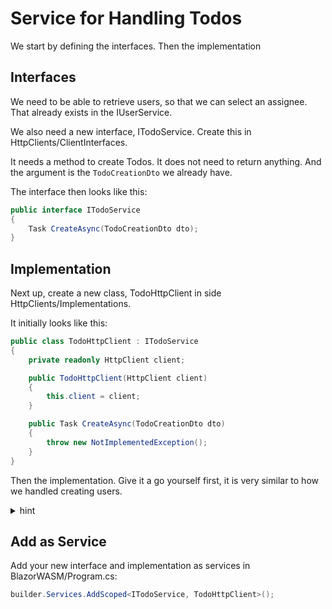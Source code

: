 # Service for Handling Todos

We start by defining the interfaces. Then the implementation

## Interfaces

We need to be able to retrieve users, so that we can select an assignee. That already exists in the IUserService.

We also need a new interface, ITodoService. Create this in HttpClients/ClientInterfaces.

It needs a method to create Todos. It does not need to return anything. And the argument is the `TodoCreationDto` we already have.

The interface then looks like this:

```csharp
public interface ITodoService
{
    Task CreateAsync(TodoCreationDto dto);
}
```

## Implementation
Next up, create a new class, TodoHttpClient in side HttpClients/Implementations.

It initially looks like this:

```csharp
public class TodoHttpClient : ITodoService
{
    private readonly HttpClient client;

    public TodoHttpClient(HttpClient client)
    {
        this.client = client;
    }

    public Task CreateAsync(TodoCreationDto dto)
    {
        throw new NotImplementedException();
    }
}
```

Then the implementation. Give it a go yourself first, it is very similar to how we handled creating users.

<details>
<summary>hint</summary>

```csharp
public async Task CreateAsync(TodoCreationDto dto)
{
    string dtoAsJson = JsonSerializer.Serialize(dto);
    HttpResponseMessage response = await client.PostAsJsonAsync("/todos",dtoAsJson);
    if (!response.IsSuccessStatusCode)
    {
        string content = await response.Content.ReadAsStringAsync();
        throw new Exception(content);
    }
}
```

The argument is serialized. Then the client is used to make a POST request with the JSON. The response is checked for failure, in which case an exception is thrown.

</details>

## Add as Service

Add your new interface and implementation as services in BlazorWASM/Program.cs:

```csharp
builder.Services.AddScoped<ITodoService, TodoHttpClient>();
```